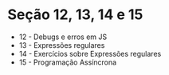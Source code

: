 # Seção 12, 13, 14 e 15
- 12 - Debugs e erros em JS
- 13 - Expressões regulares
- 14 - Exercícios sobre Expressões regulares
- 15 - Programação Assíncrona 